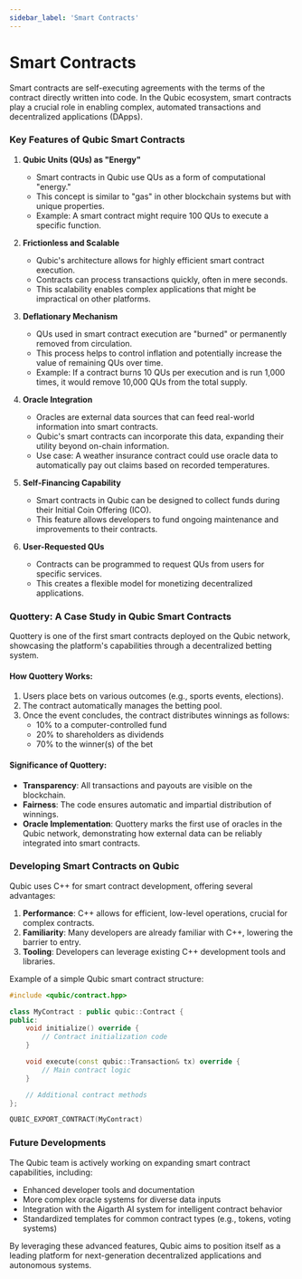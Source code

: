 ```yaml
---
sidebar_label: 'Smart Contracts'
---
```


# Smart Contracts

Smart contracts are self-executing agreements with the terms of the contract directly written into code. In the Qubic ecosystem, smart contracts play a crucial role in enabling complex, automated transactions and decentralized applications (DApps).

### Key Features of Qubic Smart Contracts

1. **Qubic Units (QUs) as "Energy"**
   - Smart contracts in Qubic use QUs as a form of computational "energy."
   - This concept is similar to "gas" in other blockchain systems but with unique properties.
   - Example: A smart contract might require 100 QUs to execute a specific function.

2. **Frictionless and Scalable**
   - Qubic's architecture allows for highly efficient smart contract execution.
   - Contracts can process transactions quickly, often in mere seconds.
   - This scalability enables complex applications that might be impractical on other platforms.

3. **Deflationary Mechanism**
   - QUs used in smart contract execution are "burned" or permanently removed from circulation.
   - This process helps to control inflation and potentially increase the value of remaining QUs over time.
   - Example: If a contract burns 10 QUs per execution and is run 1,000 times, it would remove 10,000 QUs from the total supply.

4. **Oracle Integration**
   - Oracles are external data sources that can feed real-world information into smart contracts.
   - Qubic's smart contracts can incorporate this data, expanding their utility beyond on-chain information.
   - Use case: A weather insurance contract could use oracle data to automatically pay out claims based on recorded temperatures.

5. **Self-Financing Capability**
   - Smart contracts in Qubic can be designed to collect funds during their Initial Coin Offering (ICO).
   - This feature allows developers to fund ongoing maintenance and improvements to their contracts.

6. **User-Requested QUs**
   - Contracts can be programmed to request QUs from users for specific services.
   - This creates a flexible model for monetizing decentralized applications.

### Quottery: A Case Study in Qubic Smart Contracts

Quottery is one of the first smart contracts deployed on the Qubic network, showcasing the platform's capabilities through a decentralized betting system.

#### How Quottery Works:

1. Users place bets on various outcomes (e.g., sports events, elections).
2. The contract automatically manages the betting pool.
3. Once the event concludes, the contract distributes winnings as follows:
   - 10% to a computer-controlled fund
   - 20% to shareholders as dividends
   - 70% to the winner(s) of the bet

#### Significance of Quottery:

- **Transparency**: All transactions and payouts are visible on the blockchain.
- **Fairness**: The code ensures automatic and impartial distribution of winnings.
- **Oracle Implementation**: Quottery marks the first use of oracles in the Qubic network, demonstrating how external data can be reliably integrated into smart contracts.

### Developing Smart Contracts on Qubic

Qubic uses C++ for smart contract development, offering several advantages:

1. **Performance**: C++ allows for efficient, low-level operations, crucial for complex contracts.
2. **Familiarity**: Many developers are already familiar with C++, lowering the barrier to entry.
3. **Tooling**: Developers can leverage existing C++ development tools and libraries.

Example of a simple Qubic smart contract structure:

```cpp
#include <qubic/contract.hpp>

class MyContract : public qubic::Contract {
public:
    void initialize() override {
        // Contract initialization code
    }

    void execute(const qubic::Transaction& tx) override {
        // Main contract logic
    }

    // Additional contract methods
};

QUBIC_EXPORT_CONTRACT(MyContract)
```

### Future Developments

The Qubic team is actively working on expanding smart contract capabilities, including:

- Enhanced developer tools and documentation
- More complex oracle systems for diverse data inputs
- Integration with the Aigarth AI system for intelligent contract behavior
- Standardized templates for common contract types (e.g., tokens, voting systems)

By leveraging these advanced features, Qubic aims to position itself as a leading platform for next-generation decentralized applications and autonomous systems.
